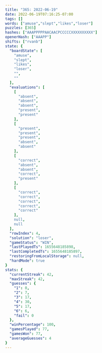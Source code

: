 ```yaml
---
title: "365: 2022-06-19"
date: 2022-06-19T07:16:25-07:00
tags: []
words: ["amuse","slept","likes","loser"]
puzzles: [365]
hashes: ["AAAPPPPPAACAACPCCCCCXXXXXXXXXX"]
openerHash: ["AAAPP"]
shifts: ["rvanb"]
state: {
  "boardState": [
    "amuse",
    "slept",
    "likes",
    "loser",
    "",
    ""
  ],
  "evaluations": [
    [
      "absent",
      "absent",
      "absent",
      "present",
      "present"
    ],
    [
      "present",
      "present",
      "present",
      "absent",
      "absent"
    ],
    [
      "correct",
      "absent",
      "absent",
      "correct",
      "present"
    ],
    [
      "correct",
      "correct",
      "correct",
      "correct",
      "correct"
    ],
    null,
    null
  ],
  "rowIndex": 4,
  "solution": "loser",
  "gameStatus": "WIN",
  "lastPlayedTs": 1655648185898,
  "lastCompletedTs": 1655648185897,
  "restoringFromLocalStorage": null,
  "hardMode": true
}
stats: {
  "currentStreak": 42,
  "maxStreak": 42,
  "guesses": {
    "1": 0,
    "2": 7,
    "3": 17,
    "4": 30,
    "5": 17,
    "6": 6,
    "fail": 0
  },
  "winPercentage": 100,
  "gamesPlayed": 77,
  "gamesWon": 77,
  "averageGuesses": 4
}
---
```


<!-- more -->
